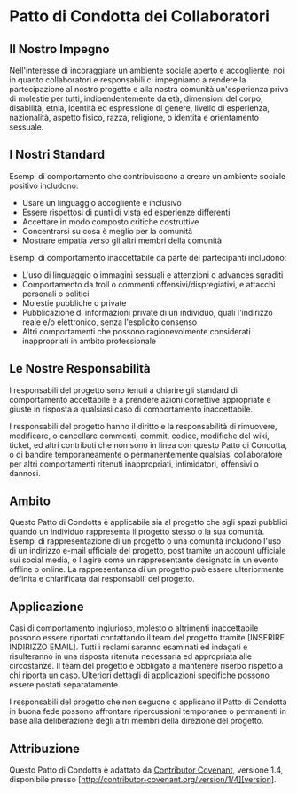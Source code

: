 # Patto di Condotta dei Collaboratori

## Il Nostro Impegno

Nell'interesse di incoraggiare un ambiente sociale aperto e accogliente, noi in quanto collaboratori e responsabili ci impegniamo a rendere la partecipazione al nostro progetto e alla nostra comunità un'esperienza priva di molestie per tutti, indipendentemente da età, dimensioni del corpo, disabilità, etnia, identità ed espressione di genere, livello di esperienza, nazionalità, aspetto fisico, razza, religione, o identità e orientamento sessuale.

## I Nostri Standard

Esempi di comportamento che contribuiscono a creare un ambiente sociale positivo includono:

* Usare un linguaggio accogliente e inclusivo
* Essere rispettosi di punti di vista ed esperienze differenti
* Accettare in modo composto critiche costruttive
* Concentrarsi su cosa è meglio per la comunità
* Mostrare empatia verso gli altri membri della comunità

Esempi di comportamento inaccettabile da parte dei partecipanti includono:

* L'uso di linguaggio o immagini sessuali e attenzioni o advances sgraditi
* Comportamento da troll o commenti offensivi/dispregiativi, e attacchi personali o politici
* Molestie pubbliche o private
* Pubblicazione di informazioni private di un individuo, quali l'indirizzo reale e/o elettronico, senza l'esplicito consenso
* Altri comportamenti che possono ragionevolmente considerati inappropriati in ambito professionale

## Le Nostre Responsabilità

I responsabili del progetto sono tenuti a chiarire gli standard di comportamento accettabile e a prendere azioni correttive appropriate e giuste in risposta a qualsiasi caso di comportamento inaccettabile.

I responsabili del progetto hanno il diritto e la responsabilità di rimuovere, modificare, o cancellare commenti, commit, codice, modifiche del wiki, ticket, ed altri contributi che non sono in linea con questo Patto di Condotta, o di bandire temporaneamente o permanentemente qualsiasi collaboratore per altri comportamenti ritenuti inappropriati, intimidatori, offensivi o dannosi.

## Ambito

Questo Patto di Condotta è applicabile sia al progetto che agli spazi pubblici quando un individuo rappresenta il progetto stesso o la sua comunità. Esempi di rappresentazione di un progetto o una comunità includono l'uso di un indirizzo e-mail ufficiale del progetto, post tramite un account ufficiale sui social media, o l'agire come un rappresentante designato in un evento offline o online. La rappresentanza di un progetto può essere ulteriormente  definita e chiarificata dai responsabili del progetto.

## Applicazione

Casi di comportamento ingiurioso, molesto o altrimenti inaccettabile possono essere riportati contattando il team del progetto tramite [INSERIRE INDIRIZZO EMAIL]. Tutti i reclami saranno esaminati ed indagati e risulteranno in una risposta ritenuta necessaria ed appropriata alle circostanze. Il team del progetto è obbligato a mantenere riserbo rispetto a chi riporta un caso.
Ulteriori dettagli di applicazioni specifiche possono essere postati separatamente.

I responsabili del progetto che non seguono o applicano il Patto di Condotta in buona fede possono affrontare ripercussioni temporanee o permanenti in base alla deliberazione degli altri membri della direzione del progetto.

## Attribuzione

Questo Patto di Condotta è adattato da [Contributor Covenant][homepage], versione 1.4, disponibile presso [http://contributor-covenant.org/version/1/4][version].

[homepage]: http://contributor-covenant.org
[version]: http://contributor-covenant.org/version/1/4/
